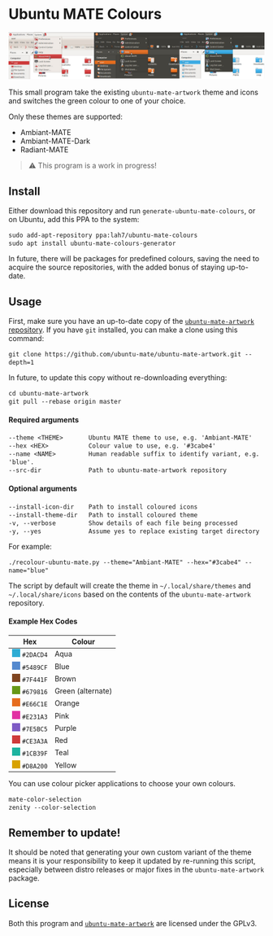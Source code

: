 # Ubuntu MATE Colours

![Screenshot of thte 3 themes using custom colours](.github/screenshot.jpg)

This small program take the existing `ubuntu-mate-artwork`
theme and icons and switches the green colour to one of your choice.

Only these themes are supported:

- Ambiant-MATE
- Ambiant-MATE-Dark
- Radiant-MATE


> :warning: This program is a work in progress!


## Install

Either download this repository and run `generate-ubuntu-mate-colours`, or
on Ubuntu, add this PPA to the system:

```
sudo add-apt-repository ppa:lah7/ubuntu-mate-colours
sudo apt install ubuntu-mate-colours-generator
```

In future, there will be packages for predefined colours, saving the need to
acquire the source repositories, with the added bonus of staying up-to-date.


## Usage

First, make sure you have an up-to-date copy of the [`ubuntu-mate-artwork` repository](https://github.com/ubuntu-mate/ubuntu-mate-artwork).
If you have `git` installed, you can make a clone using this command:

    git clone https://github.com/ubuntu-mate/ubuntu-mate-artwork.git --depth=1

In future, to update this copy without re-downloading everything:

    cd ubuntu-mate-artwork
    git pull --rebase origin master


#### Required arguments

```
--theme <THEME>       Ubuntu MATE theme to use, e.g. 'Ambiant-MATE'
--hex <HEX>           Colour value to use, e.g. '#3cabe4'
--name <NAME>         Human readable suffix to identify variant, e.g. 'blue'.
--src-dir             Path to ubuntu-mate-artwork repository
```


#### Optional arguments

```
--install-icon-dir    Path to install coloured icons
--install-theme-dir   Path to install coloured theme
-v, --verbose         Show details of each file being processed
-y, --yes             Assume yes to replace existing target directory
```

For example:

    ./recolour-ubuntu-mate.py --theme="Ambiant-MATE" --hex="#3cabe4" --name="blue"

The script by default will create the theme in `~/.local/share/themes` and
`~/.local/share/icons` based on the contents of the `ubuntu-mate-artwork` repository.


#### Example Hex Codes

| Hex                               | Colour          |
| --------------------------------- | --------------- |
| ![](.github/aqua.png) `#2DACD4`   | Aqua
| ![](.github/blue.png) `#5489CF`   | Blue
| ![](.github/brown.png) `#7F441F`  | Brown
| ![](.github/green.png) `#679816`  | Green (alternate)
| ![](.github/orange.png) `#E66C1E` | Orange
| ![](.github/pink.png) `#E231A3`   | Pink
| ![](.github/purple.png) `#7E5BC5` | Purple
| ![](.github/red.png) `#CE3A3A`    | Red
| ![](.github/teal.png) `#1CB39F`   | Teal
| ![](.github/yellow.png) `#D8A200` | Yellow


You can use colour picker applications to choose your own colours.

    mate-color-selection
    zenity --color-selection


## Remember to update!

It should be noted that generating your own custom variant of the theme means it
is your responsibility to keep it updated by re-running this script, especially
between distro releases or major fixes in the `ubuntu-mate-artwork` package.


## License

Both this program and [`ubuntu-mate-artwork`](https://github.com/ubuntu-mate/ubuntu-mate-artwork)
are licensed under the GPLv3.
